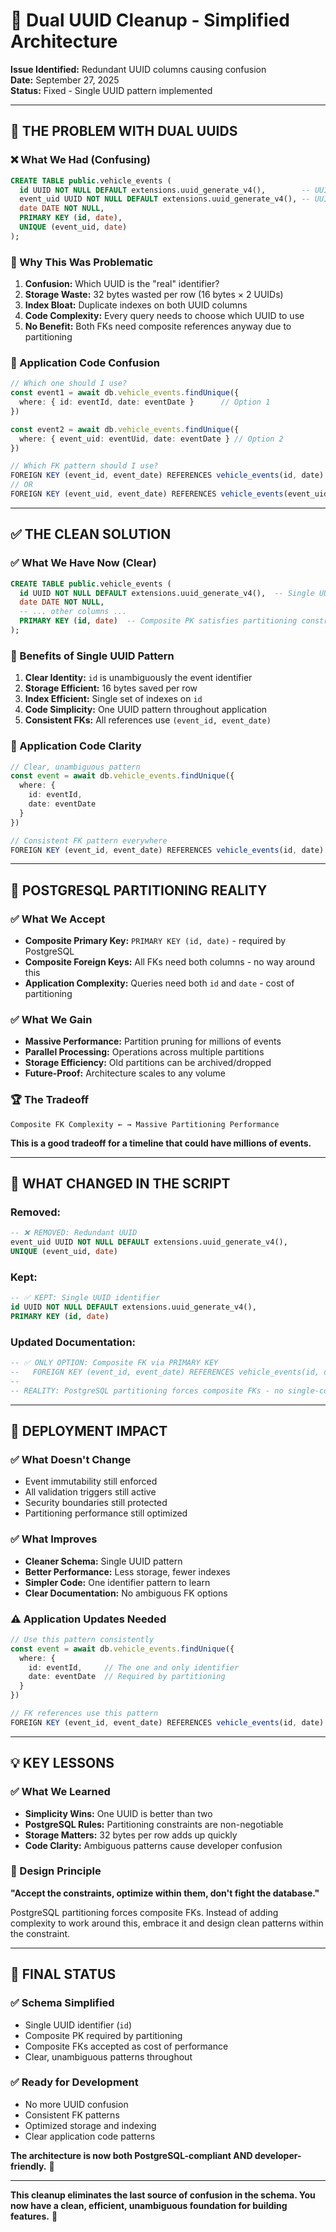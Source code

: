 # 🧹 Dual UUID Cleanup - Simplified Architecture

**Issue Identified:** Redundant UUID columns causing confusion  
**Date:** September 27, 2025  
**Status:** Fixed - Single UUID pattern implemented  

---

## 🚨 **THE PROBLEM WITH DUAL UUIDS**

### **❌ What We Had (Confusing)**
```sql
CREATE TABLE public.vehicle_events (
  id UUID NOT NULL DEFAULT extensions.uuid_generate_v4(),        -- UUID #1
  event_uid UUID NOT NULL DEFAULT extensions.uuid_generate_v4(), -- UUID #2 (why?)
  date DATE NOT NULL,
  PRIMARY KEY (id, date),
  UNIQUE (event_uid, date)
);
```

### **🤔 Why This Was Problematic**
1. **Confusion:** Which UUID is the "real" identifier?
2. **Storage Waste:** 32 bytes wasted per row (16 bytes × 2 UUIDs)
3. **Index Bloat:** Duplicate indexes on both UUID columns
4. **Code Complexity:** Every query needs to choose which UUID to use
5. **No Benefit:** Both FKs need composite references anyway due to partitioning

### **💭 Application Code Confusion**
```typescript
// Which one should I use?
const event1 = await db.vehicle_events.findUnique({ 
  where: { id: eventId, date: eventDate }      // Option 1
})

const event2 = await db.vehicle_events.findUnique({ 
  where: { event_uid: eventUid, date: eventDate } // Option 2
})

// Which FK pattern should I use?
FOREIGN KEY (event_id, event_date) REFERENCES vehicle_events(id, date)
// OR
FOREIGN KEY (event_uid, event_date) REFERENCES vehicle_events(event_uid, date)
```

---

## ✅ **THE CLEAN SOLUTION**

### **✅ What We Have Now (Clear)**
```sql
CREATE TABLE public.vehicle_events (
  id UUID NOT NULL DEFAULT extensions.uuid_generate_v4(),  -- Single UUID identifier
  date DATE NOT NULL,
  -- ... other columns ...
  PRIMARY KEY (id, date)  -- Composite PK satisfies partitioning constraint
);
```

### **🎯 Benefits of Single UUID Pattern**
1. **Clear Identity:** `id` is unambiguously the event identifier
2. **Storage Efficient:** 16 bytes saved per row
3. **Index Efficient:** Single set of indexes on `id`
4. **Code Simplicity:** One UUID pattern throughout application
5. **Consistent FKs:** All references use `(event_id, event_date)`

### **📝 Application Code Clarity**
```typescript
// Clear, unambiguous pattern
const event = await db.vehicle_events.findUnique({ 
  where: { 
    id: eventId, 
    date: eventDate 
  } 
})

// Consistent FK pattern everywhere
FOREIGN KEY (event_id, event_date) REFERENCES vehicle_events(id, date)
```

---

## 🎯 **POSTGRESQL PARTITIONING REALITY**

### **✅ What We Accept**
- **Composite Primary Key:** `PRIMARY KEY (id, date)` - required by PostgreSQL
- **Composite Foreign Keys:** All FKs need both columns - no way around this
- **Application Complexity:** Queries need both `id` and `date` - cost of partitioning

### **✅ What We Gain**
- **Massive Performance:** Partition pruning for millions of events
- **Parallel Processing:** Operations across multiple partitions
- **Storage Efficiency:** Old partitions can be archived/dropped
- **Future-Proof:** Architecture scales to any volume

### **🏆 The Tradeoff**
```
Composite FK Complexity ← → Massive Partitioning Performance
```
**This is a good tradeoff for a timeline that could have millions of events.**

---

## 🔧 **WHAT CHANGED IN THE SCRIPT**

### **Removed:**
```sql
-- ❌ REMOVED: Redundant UUID
event_uid UUID NOT NULL DEFAULT extensions.uuid_generate_v4(),
UNIQUE (event_uid, date)
```

### **Kept:**
```sql
-- ✅ KEPT: Single UUID identifier
id UUID NOT NULL DEFAULT extensions.uuid_generate_v4(),
PRIMARY KEY (id, date)
```

### **Updated Documentation:**
```sql
-- ✅ ONLY OPTION: Composite FK via PRIMARY KEY
--   FOREIGN KEY (event_id, event_date) REFERENCES vehicle_events(id, date)
--
-- REALITY: PostgreSQL partitioning forces composite FKs - no single-column option exists
```

---

## 🚀 **DEPLOYMENT IMPACT**

### **✅ What Doesn't Change**
- Event immutability still enforced
- All validation triggers still active
- Security boundaries still protected
- Partitioning performance still optimized

### **✅ What Improves**
- **Cleaner Schema:** Single UUID pattern
- **Better Performance:** Less storage, fewer indexes
- **Simpler Code:** One identifier pattern to learn
- **Clear Documentation:** No ambiguous FK options

### **⚠️ Application Updates Needed**
```typescript
// Use this pattern consistently
const event = await db.vehicle_events.findUnique({ 
  where: { 
    id: eventId,     // The one and only identifier
    date: eventDate  // Required by partitioning
  } 
})

// FK references use this pattern
FOREIGN KEY (event_id, event_date) REFERENCES vehicle_events(id, date)
```

---

## 💡 **KEY LESSONS**

### **✅ What We Learned**
- **Simplicity Wins:** One UUID is better than two
- **PostgreSQL Rules:** Partitioning constraints are non-negotiable
- **Storage Matters:** 32 bytes per row adds up quickly
- **Code Clarity:** Ambiguous patterns cause developer confusion

### **🎯 Design Principle**
**"Accept the constraints, optimize within them, don't fight the database."**

PostgreSQL partitioning forces composite FKs. Instead of adding complexity to work around this, embrace it and design clean patterns within the constraint.

---

## 🏁 **FINAL STATUS**

### **✅ Schema Simplified**
- Single UUID identifier (`id`)
- Composite PK required by partitioning
- Composite FKs accepted as cost of performance
- Clear, unambiguous patterns throughout

### **✅ Ready for Development**
- No more UUID confusion
- Consistent FK patterns
- Optimized storage and indexing
- Clear application code patterns

**The architecture is now both PostgreSQL-compliant AND developer-friendly.** 🎯

---

**This cleanup eliminates the last source of confusion in the schema. You now have a clean, efficient, unambiguous foundation for building features.** 🚀
